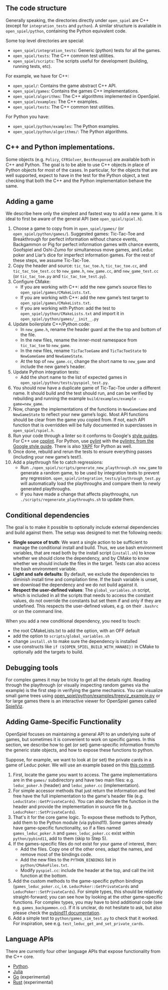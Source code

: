 ## The code structure

Generally speaking, the directories directly under `open_spiel` are C++ (except
for `integration_tests` and `python`). A similar structure is available in
`open_spiel/python`, containing the Python equivalent code.

Some top level directories are special:

*   `open_spiel/integration_tests`: Generic (python) tests for all the games.
*   `open_spiel/tests`: The C++ common test utilities.
*   `open_spiel/scripts`: The scripts useful for development (building, running
    tests, etc).

For example, we have for C++:

*   `open_spiel/`: Contains the game abstract C++ API.
*   `open_spiel/games`: Contains the games C++ implementations.
*   `open_spiel/algorithms`: The C++ algorithms implemented in OpenSpiel.
*   `open_spiel/examples`: The C++ examples.
*   `open_spiel/tests`: The C++ common test utilities.

For Python you have:

*   `open_spiel/python/examples`: The Python examples.
*   `open_spiel/python/algorithms/`: The Python algorithms.

## C++ and Python implementations.

Some objects (e.g. `Policy`, `CFRSolver`, `BestResponse`) are available both in
C++ and Python. The goal is to be able to use C++ objects in place of Python
objects for most of the cases. In particular, for the objects that are well
supported, expect to have in the test for the Python object, a test checking
that both the C++ and the Python implementation behave the same.

## Adding a game

We describe here only the simplest and fastest way to add a new game. It is
ideal to first be aware of the general API (see `open_spiel/spiel.h`).

1.  Choose a game to copy from in `open_spiel/games/` (or
    `open_spiel/python/games/`). Suggested
    games: Tic-Tac-Toe and Breakthrough for perfect information without chance
    events, Backgammon or Pig for perfect information games with chance events,
    Goofspiel and Oshi-Zumo for simultaneous move games, and Leduc poker and
    Liar’s dice for imperfect information games. For the rest of these steps, we
    assume Tic-Tac-Toe.
2.  Copy the header and source: `tic_tac_toe.h`, `tic_tac_toe.cc`, and
    `tic_tac_toe_test.cc` to `new_game.h`, `new_game.cc`, and `new_game_test.cc`
    (or `tic_tac_toe.py` and `tic_tac_toe_test.py`).
3.  Configure CMake:
    *   If you are working with C++: add the new game’s source files to
        `open_spiel/games/CMakeLists.txt`.
    *   If you are working with C++: add the new game’s test target to
        `open_spiel/games/CMakeLists.txt`.
    *   If you are working with Python: add the test to
        `open_spiel/python/CMakeLists.txt` and import it in
        `open_spiel/python/games/__init__.py`
4.  Update boilerplate C++/Python code:
    *   In `new_game.h`, rename the header guard at the the top and bottom of
        the file.
    *   In the new files, rename the inner-most namespace from `tic_tac_toe` to
        `new_game`.
    *   In the new files, rename `TicTacToeGame` and `TicTacToeState` to
        `NewGameGame` and `NewGameState`.
    *   At the top of `new_game.cc`, change the short name to `new_game` and
        include the new game’s header.
5.  Update Python integration tests:
    *   Add the short name to the list of expected games in
        `open_spiel/python/tests/pyspiel_test.py`.
6.  You should now have a duplicate game of Tic-Tac-Toe under a different name.
    It should build and the test should run, and can be verified by rebuilding
    and running the example `build/examples/example --game=new_game`.
7.  Now, change the implementations of the functions in `NewGameGame` and
    `NewGameState` to reflect your new game’s logic. Most API functions should
    be clear from the game you copied from. If not, each API function that is
    overridden will be fully documented in superclasses in `open_spiel/spiel.h`.
8.  Run your code through a linter so it conforms to Google's
    [style guides](https://google.github.io/styleguide/). For C++
    use [cpplint](https://pypi.org/project/cpplint/). For Python, use
    [pylint](https://pypi.org/project/pylint/) with the
    [pylintrc from the Google style guide](https://google.github.io/styleguide/pyguide.html).
    There is also [YAPF](https://github.com/google/yapf/) for Python as well.
9.  Once done, rebuild and rerun the tests to ensure everything passes
    (including your new game’s test!).
10. Add a playthrough file to catch regressions:
    *   Run `./open_spiel/scripts/generate_new_playthrough.sh new_game` to
        generate a random game, to be used by integration tests to prevent any
        regression. `open_spiel/integration_tests/playthrough_test.py` will
        automatically load the playthroughs and compare them to newly generated
        playthroughs.
    *   If you have made a change that affects playthroughs, run
        `./scripts/regenerate_playthroughs.sh` to update them.

## Conditional dependencies

The goal is to make it possible to optionally include external dependencies and
build against them. The setup was designed to met the following needs:

-   **Single source of truth**: We want a single action to be sufficient to
    manage the conditional install and build. Thus, we use bash environment
    variables, that are read both by the install script (`install.sh`) to know
    whether we should clone the dependency, and by CMake to know whether we
    should include the files in the target. Tests can also access the bash
    environment variable.
-   **Light and safe defaults**: By default, we exclude the dependencies to
    diminish install time and compilation time. If the bash variable is unset,
    we download the dependency and we do not build against it.
-   **Respect the user-defined values**: The `global_variables.sh` script, which
    is included in all the scripts that needs to access the constant values, do
    not override the constants but set them if and only if they are undefined.
    This respects the user-defined values, e.g. on their `.bashrc` or on the
    command line.

When you add a new conditional dependency, you need to touch:

-   the root CMakeLists.txt to add the option, with an OFF default
-   add the option to `scripts/global_variables.sh`
-   change `install.sh` to make sure the dependency is installed
-   use constructs like `if (${OPEN_SPIEL_BUILD_WITH_HANABI})` in CMake to
    optionally add the targets to build.

## Debugging tools

For complex games it may be tricky to get all the details right. Reading through
the playthrough (or visually inspecting random games via the example) is the
first step in verifying the game mechanics. You can visualize small game trees
using [open_spiel/python/examples/treeviz_example.py](https://github.com/deepmind/open_spiel/blob/master/open_spiel/python/examples/treeviz_example.py) or for
large games there is an interactive viewer for OpenSpiel games called
[SpielViz](https://github.com/michalsustr/spielviz).

## Adding Game-Specific Functionality

OpenSpiel focuses on maintaining a general API to an underlying suite of games,
but sometimes it is convenient to work on specific games. In this section, we
describe how to get (or set) game-specific information from/to the generic state
objects, and how to expose these functions to python.

Suppose, for example, we want to look at (or set) the private cards in a game of
Leduc poker. We will use an example based on this
[this commit](https://github.com/deepmind/open_spiel/commit/4cd1e5889e447d285eb3f16901ccab5c14e62187).

1.  First, locate the game you want to access. The game implementations are in
    the `games/` subdirectory and have two main files: e.g. `leduc_poker.h`
    (header) and `leduc_poker.cc` (implementation).
2.  For simple accessor methods that just return the information and feel free
    have the full implementation to the game's header file (e.g.
    `LeducState::GetPrivateCards`). You can also declare the function in the
    header and provide the implementation in source file (e.g.
    `LeducPoker::SetPrivateCards`).
3.  That's it for the core game logic. To expose these methods to Python, add
    them to the Python module (via pybind11). Some games already have
    game-specific functionality, so if a files named `games_leduc_poker.h` and
    `games_leduc_poker.cc` exist within `python/pybind11`, add to them (skip to
    Step 5).
4.  If the games-specific files do not exist for your game of interest, then:
    *   Add the files. Copy one of the other ones, adapt the names, and remove
        most of the bindings code.
    *   Add the new files to the `PYTHON_BINDINGS` list in
        `python/CMakeFiles.txt`.
    *   Modify `pyspiel.cc`: include the header at the top, and call the init
        function at the bottom.
5.  Add the custom methods to the game-specific python bindings
    (`games_leduc_poker.cc`, i.e. `LeducPoker::GetPrivateCards` and
    `LeducPoker::SetPrivateCards`). For simple types, this should be relatively
    straight-forward; you can see how by looking at the other game-specific
    functions. For complex types, you may have to bind additional code (see e.g.
    `games_backgammon.cc`). If it is unclear, do not hesitate to ask, but also
    please check the
    [pybind11 documentation](https://pybind11.readthedocs.io/en/stable/).
6.  Add a simple test to `python/games_sim_test.py` to check that it worked. For
    inspiration, see e.g. `test_leduc_get_and_set_private_cards`.

## Language APIs

There are currently four other language APIs that expose functionality from the
C++ core.

-   [Python](https://github.com/deepmind/open_spiel/tree/master/open_spiel/python).
-   [Julia](https://github.com/deepmind/open_spiel/tree/master/open_spiel/julia)
-   [Go](https://github.com/deepmind/open_spiel/tree/master/open_spiel/go)
    (experimental)
-   [Rust](https://github.com/deepmind/open_spiel/tree/master/open_spiel/rust)
    (experimental)
